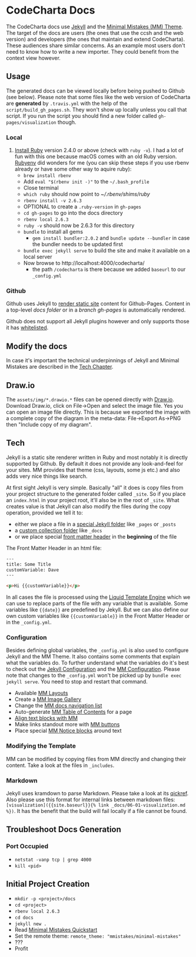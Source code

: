 # CodeCharta Docs

The CodeCharta docs use [Jekyll](https://jekyllrb.com) and the [Minimal Mistakes (MM) Theme](https://mmistakes.github.io/minimal-mistakes/). The target of the docs are users (the ones that use the ccsh and the web version) and developers (the ones that maintain and extend CodeCharta). These audiences share similar concerns. As an example most users don't need to know how to write a new importer. They could benefit from the context view however.

## Usage

The generated docs can be viewed locally before being pushed to Github (see below). Please note that some files like the web version of CodeCharta are **generated** by `.travis.yml` with the help of the `script/build_gh_pages.sh`. They won't show up locally unless you call that script. If you run the script you should find a new folder called `gh-pages/visualization` though.

### Local

1. [Install Ruby](https://www.ruby-lang.org/en/documentation/installation/) version 2.4.0 or above (check with `ruby -v`). I had a lot of fun with this one because macOS comes with an old Ruby version. [Rubyenv](https://github.com/rbenv/rbenv#installation) did wonders for me (you can skip these steps if you use rbenv already or have some other way to aquire ruby):
   - `brew install rbenv`
   - Add `eval "$(rbenv init -)"` to the `~/.bash_profile`
   - Close terminal
   - `which ruby` should now point to _~/.rbenv/shims/ruby_
   - `rbenv install -v 2.6.3`
   - OPTIONAL to create a `.ruby-version` in `gh-pages`
   - `cd gh-pages` to go into the docs directory
   - `rbenv local 2.6.3`
   - `ruby -v` should now be 2.6.3 for this directory
   - `bundle` to install all gems
     - `gem install bundler:2.0.2` and `bundle update --bundler` in case the bundler needs to be updated first
   - `bundle exec jekyll serve` to build the site and make it available on a local server
   - Now browse to http://localhost:4000/codecharta/
     - the path `/codecharta` is there because we added `baseurl` to our `_config.yml`

### Github

Github uses Jekyll to [render static site](https://help.github.com/en/articles/about-github-pages-and-jekyll) content for Github-Pages. Content in a top-level _docs folder_ or in a _branch gh-pages_ is automatically rendered.

Github does not support all Jekyll plugins however and only supports those it has [whitelisted](https://pages.github.com/versions/).

## Modify the docs

In case it's important the technical underpinnings of Jekyll and Minimal Mistakes are described in the [Tech Chapter](#tech).

## Draw.io

The `assets/img/*.drawio.*` files can be opened directly with [Draw.io](https://about.draw.io/integrations/#integrations_offline). Download Draw.io, click on File->Open and select the image file. Yes you can open an image file directly. This is because we exported the image with a complete copy of the diagram in the meta-data: File->Export As->PNG then "Include copy of my diagram".

## Tech

Jekyll is a static site renderer written in Ruby and most notably it is directly supported by Github. By default it does not provide any look-and-feel for your sites. MM provides that theme (css, layouts, some js etc.) and also adds very nice things like search.

At first sight Jekyll is very simple. Basically "all" it does is copy files from your project structure to the generated folder called `_site`. So if you place an `index.html` in your project root, it'll also be in the root of `_site`. What creates value is that Jekyll can also modify the files during the copy operation, provided we tell it to:

- either we place a file in a [special Jekyll folder](https://jekyllrb.com/docs/structure/) like `_pages` or `_posts`
- a [custom collection folder](https://jekyllrb.com/docs/collections/) like `_docs`
- or we place special [front matter header](https://jekyllrb.com/docs/front-matter/) in the **beginning** of the file

The Front Matter Header in an html file:

```html
---
title: Some Title
customVariable: Dave
---

<p>Hi {{customVariable}}</p>
```

In all cases the file is processed using the [Liquid Template Engine](https://jekyllrb.com/docs/liquid/) which we can use to replace parts of the file with any variable that is available. Some variables like `{{date}}` are predefined by Jekyll. But we can also define our own custom variables like `{{customVariable}}` in the Front Matter Header or in the `_config.yml`.

### Configuration

Besides defining global variables, the `_config.yml` is also used to configure Jekyll and the MM Theme. It also contains some comments that explain what the variables do. To further understand what the variables do it's best to check out the [Jekyll Configuration](https://jekyllrb.com/docs/configuration/) and the [MM Configuration](https://mmistakes.github.io/minimal-mistakes/docs/configuration/). Please note that changes to the `_config.yml` won't be picked up by `bundle exec jekyll serve`. You need to stop and restart that command.

- Available [MM Layouts](https://mmistakes.github.io/minimal-mistakes/docs/layouts/)
- Create a [MM Image Gallery](https://mmistakes.github.io/minimal-mistakes/docs/helpers/#gallery)
- Change the [MM docs navigation list](https://mmistakes.github.io/minimal-mistakes/docs/layouts/#custom-sidebar-navigation-menu)
- Auto-generate [MM Table of Contents](https://mmistakes.github.io/minimal-mistakes/docs/helpers/#table-of-contents) for a page
- [Align text blocks with MM](https://mmistakes.github.io/minimal-mistakes/docs/utility-classes/#text-alignment)
- Make links standout more with [MM buttons](https://mmistakes.github.io/minimal-mistakes/docs/utility-classes/#buttons)
- Place special [MM Notice blocks](https://mmistakes.github.io/minimal-mistakes/docs/utility-classes/#notices) around text

### Modifying the Template

MM can be modified by copying files from MM directly and changing their content. Take a look at the files in `_includes`.

### Markdown

Jekyll uses kramdown to parse Markdown. Please take a look at its [qickref](https://kramdown.gettalong.org/syntax.html#links-and-images). Also please use this format for internal links between markdown files: `[visualization]({{site.baseurl}}{% link _docs/06-01-visualization.md %})`. It has the benefit that the build will fail locally if a file cannot be found.

## Troubleshoot Docs Generation

### Port Occupied

- `netstat -vanp tcp | grep 4000`
- `kill <pid>`

## Initial Project Creation

- `mkdir -p <project>/docs`
- `cd <project>`
- `rbenv local 2.6.3`
- `cd docs`
- `jekyll new .`
- Read [Minimal Mistakes Quickstart](https://mmistakes.github.io/minimal-mistakes/docs/quick-start-guide/)
- Set the remote theme: `remote_theme: "mmistakes/minimal-mistakes"`
- ???
- Profit
